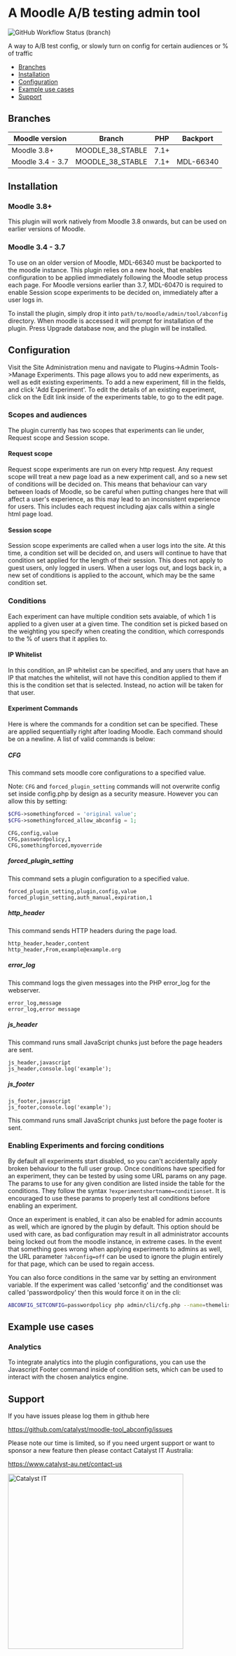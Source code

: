 # A Moodle A/B testing admin tool

![GitHub Workflow Status (branch)](https://img.shields.io/github/workflow/status/catalyst/moodle-tool_abconfig/ci/MOODLE_38_STABLE)

A way to A/B test config, or slowly turn on config for certain audiences or % of traffic

* [Branches](#branches)
* [Installation](#installation)
* [Configuration](#configuration)
* [Example use cases](#example-use-cases)
* [Support](#support)


Branches
--------
| Moodle version    | Branch           | PHP  | Backport  |
|-------------------|------------------|------|-----------|
| Moodle 3.8+       | MOODLE_38_STABLE | 7.1+ |           |
| Moodle 3.4 - 3.7  | MOODLE_38_STABLE | 7.1+ | MDL-66340 |

Installation
------------

### Moodle 3.8+

This plugin will work natively from Moodle 3.8 onwards, but can be used on earlier versions of Moodle.


### Moodle 3.4 - 3.7

To use on an older version of Moodle, MDL-66340 must be backported to the moodle instance. This plugin relies on a new hook, that enables configuration to be applied immediately following the Moodle setup process each page. For Moodle versions earlier than 3.7, MDL-60470 is required to enable Session scope experiments to be decided on, immediately after a user logs in.

To install the plugin, simply drop it into `path/to/moodle/admin/tool/abconfig` directory. When moodle is accessed it will prompt for installation of the plugin. Press Upgrade database now, and the plugin will be installed.

Configuration
-------------
Visit the Site Administration menu and navigate to Plugins->Admin Tools->Manage Experiments. This page allows you to add new experiments, as well as edit existing experiments. To add a new experiment, fill in the fields, and click 'Add Experiment'. To edit the details of an existing experiment, click on the Edit link inside of the experiments table, to go to the edit page.

### Scopes and audiences
The plugin currently has two scopes that experiments can lie under, Request scope and Session scope.

#### Request scope

Request scope experiments are run on every http request. Any request scope will treat a new page load as a new experiment call, and so a new set of conditions will be decided on. This means that behaviour can vary between loads of Moodle, so be careful when putting changes here that will affect a user's experience, as this may lead to an inconsistent experience for users. This includes each request including ajax calls within a single html page load.

#### Session scope

Session scope experiments are called when a user logs into the site. At this time, a condition set will be decided on, and users will continue to have that condition set applied for the length of their session. This does not apply to guest users, only logged in users. When a user logs out, and logs back in, a new set of conditions is applied to the account, which may be the same condition set.

### Conditions

Each experiment can have multiple condition sets avaiable, of which 1 is applied to a given user at a given time. The condition set is picked based on the weighting you specify when creating the condition, which corresponds to the % of users that it applies to.

#### IP Whitelist

In this condition, an IP whitelist can be specified, and any users that have an IP that matches the whitelist, will not have this condition applied to them if this is the condition set that is selected. Instead, no action will be taken for that user.

#### Experiment Commands

Here is where the commands for a condition set can be specified. These are applied sequentially right after loading Moodle. Each command should be on a newline. A list of valid commands is below:

##### CFG

This command sets moodle core configurations to a specified value.

Note: `CFG` and `forced_plugin_setting` commands will not overwrite config set inside config.php by design as a security measure.
However you can allow this by setting:

```php
$CFG->somethingforced = 'original value';
$CFG->somethingforced_allow_abconfig = 1;
```

```
CFG,config,value
CFG,passwordpolicy,1
CFG,somethingforced,myoverride
```

##### forced_plugin_setting

This command sets a plugin configuration to a specified value.

```
forced_plugin_setting,plugin,config,value
forced_plugin_setting,auth_manual,expiration,1
```

##### http_header

This command sends HTTP headers during the page load.

```
http_header,header,content
http_header,From,example@example.org
```

##### error_log

This command logs the given messages into the PHP error_log for the webserver.

```
error_log,message
error_log,error message
```

##### js_header

This command runs small JavaScript chunks just before the page headers are sent.

```
js_header,javascript
js_header,console.log('example');
```

##### js_footer

```
js_footer,javascript
js_footer,console.log('example');
```

This command runs small JavaScript chunks just before the page footer is sent.



### Enabling Experiments and forcing conditions
By default all experiments start disabled, so you can't accidentally apply broken behaviour to the full user group. Once conditions have specified for an experiment, they can be tested by using some URL params on any page. The params to use for any given condition are listed inside the table for the conditions. They follow the syntax `?experimentshortname=conditionset`. It is encouraged to use these params to properly test all conditions before enabling an experiment.

Once an experiment is enabled, it can also be enabled for admin accounts as well, which are ignored by the plugin by default. This option should be used with care, as bad configuration may result in all administrator accounts being locked out from the moodle instance, in extreme cases. In the event that something goes wrong when applying experiments to admins as well, the URL parameter `?abconfig=off` can be used to ignore the plugin entirely for that page, which can be used to regain access.

You can also force conditions in the same var by setting an environment variable. If the experiment was called 'setconfig' and the conditionset was called 'passwordpolicy' then this would force it on in the cli:

```sh
ABCONFIG_SETCONFIG=passwordpolicy php admin/cli/cfg.php --name=themelist
```

Example use cases
-----------------

### Analytics

To integrate analytics into the plugin configurations, you can use the Javascript Footer command inside of condition sets, which can be used to interact with the chosen analytics engine.




Support
-------

If you have issues please log them in github here

https://github.com/catalyst/moodle-tool_abconfig/issues

Please note our time is limited, so if you need urgent support or want to
sponsor a new feature then please contact Catalyst IT Australia:

https://www.catalyst-au.net/contact-us

<a href="https://www.catalyst-au.net/"><img alt="Catalyst IT" src="https://cdn.rawgit.com/CatalystIT-AU/moodle-auth_saml2/master/pix/catalyst-logo.svg" width="400"></a>
